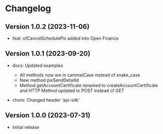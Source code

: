 Changelog
=========

Version 1.0.2 (2023-11-06)
--------------------------
* feat: ofCancelSchedulePix added into Open Finance

Version 1.0.1 (2023-09-20)
--------------------------
* docs: Updated examples
    - All methods now are in cammelCase instead of snake_case
    - New method pixSendDetailId
    - Method getAccountCertificate renamed to createAccountCertificate and HTTP Method updated to POST instead of GET

* chore: Changed header 'api-sdk'

Version 1.0.0 (2023-07-31)
--------------------------
* Initial release
